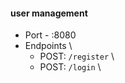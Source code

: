 #### user management
* Port - :8080
* Endpoints \
    - POST: `/register` \
    - POST: `/login` \

